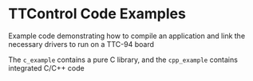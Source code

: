 # TTControl Code Examples

Example code demonstrating how to compile an application and link the necessary drivers to run on a TTC-94 board

The `c_example` contains a pure C library, and the `cpp_example` contains integrated C/C++ code

